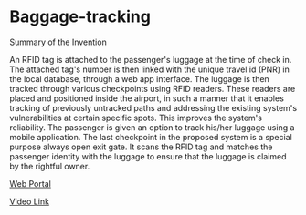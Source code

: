 # Baggage-tracking

Summary of the Invention

An RFID tag is attached to the passenger's luggage at the time of check in. The attached tag's number is then linked with the unique travel id (PNR) in the local database, through a web app interface. The luggage is then tracked through various checkpoints using RFID readers. These readers are placed and positioned inside the airport, in such a manner that it enables tracking of previously untracked paths and addressing the existing system's vulnerabilities at certain specific spots. This improves the system's reliability. The passenger is given an option to track his/her luggage using a mobile application. The last checkpoint in the proposed system is a special purpose always open exit gate. It scans the RFID tag and matches the passenger identity with the luggage to ensure that the luggage is claimed by the rightful owner.

[Web Portal](Clairvoyants2.tech)



[Video Link]()
